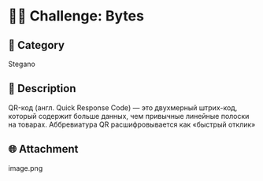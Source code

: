 # 🕵️‍♂️ Challenge: Bytes

## 📂 Category
Stegano

## 🧠 Description
QR-код (англ. Quick Response Code) — это двухмерный штрих-код,
который содержит больше данных, чем привычные линейные полоски на товарах.
Аббревиатура QR расшифровывается как «быстрый отклик»

## 🌐 Attachment
image.png
